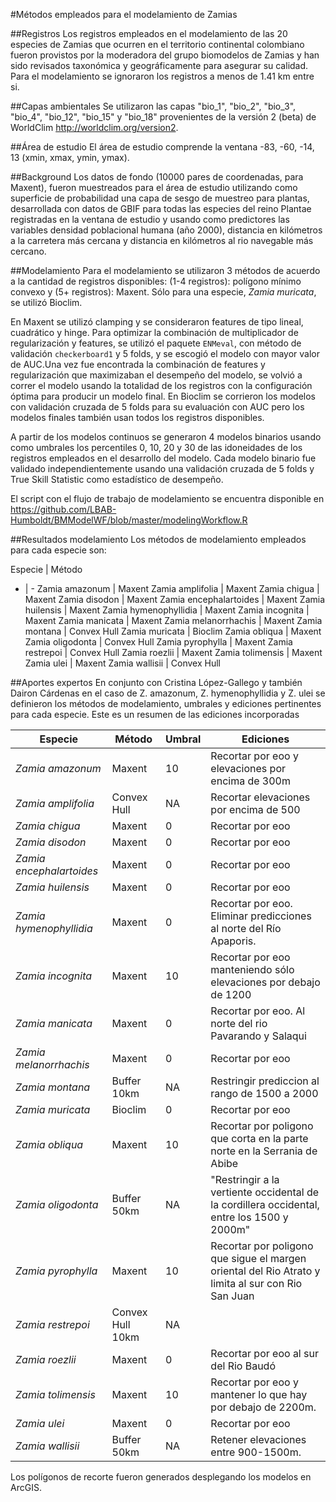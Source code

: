 ﻿#Métodos empleados para el modelamiento de Zamias

##Registros
Los registros empleados en el modelamiento de las 20 especies de Zamias que ocurren en el territorio continental colombiano  fueron provistos por la moderadora del grupo biomodelos de Zamias y han sido revisados taxonómica y geográficamente para asegurar su calidad. Para el modelamiento se ignoraron los registros a menos de 1.41 km entre si.

##Capas ambientales
Se utilizaron las capas "bio_1", "bio_2", "bio_3", "bio_4", "bio_12", "bio_15" y "bio_18" provenientes de la versión 2 (beta) de WorldClim http://worldclim.org/version2.

##Área de estudio
El área de estudio comprende la ventana -83, -60, -14, 13  (xmin, xmax, ymin, ymax).

##Background
Los datos de fondo (10000 pares de coordenadas, para Maxent), fueron muestreados para el área de estudio utilizando como superficie de probabilidad una capa de sesgo de muestreo para plantas, desarrollada con datos de GBIF para todas las especies del reino Plantae registradas en la ventana de estudio y usando como predictores las variables densidad poblacional humana (año 2000), distancia en kilómetros a la carretera más cercana y distancia en kilómetros al rio navegable más cercano.

##Modelamiento
Para el modelamiento se utilizaron 3 métodos de acuerdo a la cantidad de registros disponibles: (1-4 registros): polígono mínimo convexo y (5+ registros): Maxent. Sólo para una especie, *Zamia muricata*, se utilizó Bioclim.

En Maxent se utilizó clamping y se consideraron features de tipo lineal, cuadrático y hinge. Para optimizar la combinación de multiplicador de regularización y features, se utilizó el paquete `ENMeval`, con método de validación `checkerboard1` y 5 folds, y se escogió el modelo con mayor valor de AUC.Una vez fue encontrada la combinación de features y regularización que maximizaban el desempeño del modelo, se volvió a correr el modelo usando la totalidad de los registros con la configuración óptima para producir un modelo final. En Bioclim se corrieron los modelos con validación cruzada de 5 folds para su evaluación con AUC pero los modelos finales también usan todos los registros disponibles.

A partir de los modelos continuos se generaron 4 modelos binarios usando como umbrales los percentiles 0, 10, 20 y 30 de las idoneidades de los registros empleados en el desarrollo del modelo. Cada modelo binario fue validado independientemente usando una validación cruzada de 5 folds y True Skill Statistic como estadístico de desempeño.

El script con el flujo de trabajo de modelamiento se encuentra disponible en https://github.com/LBAB-Humboldt/BMModelWF/blob/master/modelingWorkflow.R

##Resultados modelamiento
Los métodos de modelamiento empleados para cada especie son: 

Especie | Método
- | -
Zamia amazonum | Maxent
Zamia amplifolia | Maxent
Zamia chigua | Maxent
Zamia disodon	| Maxent
Zamia encephalartoides | Maxent
Zamia huilensis |	Maxent
Zamia hymenophyllidia |	Maxent
Zamia incognita	| Maxent
Zamia manicata | Maxent
Zamia melanorrhachis | Maxent
Zamia montana	| Convex Hull
Zamia muricata | Bioclim
Zamia obliqua	| Maxent
Zamia oligodonta | Convex Hull
Zamia pyrophylla | Maxent
Zamia restrepoi | Convex Hull
Zamia roezlii	| Maxent
Zamia tolimensis	| Maxent
Zamia ulei	| Maxent
Zamia wallisii	| Convex Hull

##Aportes expertos
En conjunto con Cristina López-Gallego y también Dairon Cárdenas en el caso de Z. amazonum, Z. hymenophyllidia y Z. ulei se definieron los métodos de modelamiento, umbrales y  ediciones pertinentes para cada especie. Este es un resumen de las ediciones incorporadas

Especie|Método|Umbral|Ediciones
-------|------|------|---------
*Zamia amazonum*|Maxent|10|Recortar por eoo y elevaciones por encima de 300m
*Zamia amplifolia*|Convex Hull|NA|Recortar elevaciones por encima de 500
*Zamia chigua*|Maxent|0|Recortar por eoo
*Zamia disodon*|Maxent|0|Recortar por eoo
*Zamia encephalartoides*|Maxent|0|Recortar por eoo
*Zamia huilensis*|Maxent|0|Recortar por eoo
*Zamia hymenophyllidia*|Maxent|0|Recortar por eoo. Eliminar predicciones al norte del Río Apaporis.
*Zamia incognita*|Maxent|10|Recortar por eoo manteniendo sólo elevaciones por debajo de 1200
*Zamia manicata*|Maxent|0|Recortar por eoo. Al norte del rio Pavarando y Salaqui
*Zamia melanorrhachis*|Maxent|0|Recortar por eoo
*Zamia montana*|Buffer 10km|NA|Restringir prediccion al rango de 1500 a 2000
*Zamia muricata*|Bioclim|0|Recortar por eoo
*Zamia obliqua*|Maxent|10|Recortar por poligono que corta en la parte norte en la Serrania de Abibe
*Zamia oligodonta*|Buffer 50km|NA|"Restringir a la vertiente occidental de la cordillera occidental, entre los 1500 y 2000m"
*Zamia pyrophylla*|Maxent|10|Recortar por poligono que sigue el margen oriental del Rio Atrato y limita al sur con Rio San Juan
*Zamia restrepoi*|Convex Hull 10km|NA
*Zamia roezlii*|Maxent|0|Recortar por eoo al sur del Rio Baudó
*Zamia tolimensis*|Maxent|10|Recortar por eoo y mantener lo que hay por debajo de 2200m.
*Zamia ulei*|Maxent|0|Recortar por eoo
*Zamia wallisii*|Buffer 50km|NA|Retener elevaciones entre 900-1500m.

Los polígonos de recorte fueron generados desplegando los modelos en ArcGIS.